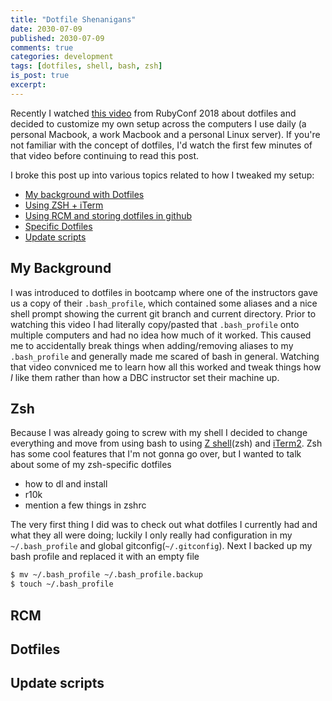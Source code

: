 ```yaml
---
title: "Dotfile Shenanigans"
date: 2030-07-09
published: 2030-07-09
comments: true
categories: development
tags: [dotfiles, shell, bash, zsh]
is_post: true
excerpt: 
---
```

Recently I watched [this video](https://www.youtube.com/watch?v=V0p7pWSxOXw) from RubyConf 2018 about dotfiles and decided to customize my own setup across the computers I use daily (a personal Macbook, a work Macbook and a personal Linux server). If you're not familiar with the concept of dotfiles, I'd watch the first few minutes of that video before continuing to read this post.
<!--more-->

I broke this post up into various topics related to how I tweaked my setup:
- [My background with Dotfiles](#my_background)
- [Using ZSH + iTerm](#zsh)
- [Using RCM and storing dotfiles in github](#rcm)
- [Specific Dotfiles](#dotfiles)
- [Update scripts](#update_scripts)

## My Background
I was introduced to dotfiles in bootcamp where one of the instructors gave us a copy of their `.bash_profile`, which contained some aliases and a nice shell prompt showing the current git branch and current directory. Prior to watching this video I had literally copy/pasted that `.bash_profile` onto multiple computers and had no idea how much of it worked. This caused me to accidentally break things when adding/removing aliases to my `.bash_profile` and generally made me scared of bash in general. Watching that video convniced me to learn how all this worked and tweak things how _I_ like them rather than how a DBC instructor set their machine up.

## Zsh
Because I was already going to screw with my shell I decided to change everything and move from using bash to using [Z shell](https://www.zsh.org/)(zsh) and [iTerm2](https://iterm2.com/). Zsh has some cool features that I'm not gonna go over, but I wanted to talk about some of my zsh-specific dotfiles

- how to dl and install
- r10k
- mention a few things in zshrc

The very first thing I did was to check out what dotfiles I currently had and what they all were doing; luckily I only really had configuration in my `~/.bash_profile` and global gitconfig(`~/.gitconfig`). Next I backed up my bash profile and replaced it with an empty file

```bash
$ mv ~/.bash_profile ~/.bash_profile.backup
$ touch ~/.bash_profile
```
## RCM
## Dotfiles
## Update scripts
